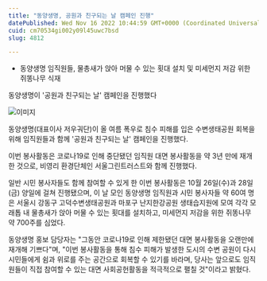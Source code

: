 ```yaml
---
title: "동양생명, 공원과 친구되는 날 캠페인 진행"
datePublished: Wed Nov 16 2022 10:44:59 GMT+0000 (Coordinated Universal Time)
cuid: cm70534gi002y09l45uwc7bsd
slug: 4812

---
```



- 동양생명 임직원들, 물총새가 앉아 머물 수 있는 횟대 설치 및 미세먼지 저감 위한 쥐똥나무 식재

동양생명이 '공원과 친구되는 날' 캠페인을 진행했다

![이미지](https://cdn.hashnode.com/res/hashnode/image/upload/v1739257628975/8b52fd8c-a4f8-4df8-8386-5fea428a0513.jpeg)

동양생명(대표이사 저우궈단)이 올 여름 폭우로 침수 피해를 입은 수변생태공원 회복을 위해 임직원들과 함께 '공원과 친구되는 날' 캠페인을 진행했다.

이번 봉사활동은 코로나19로 인해 중단됐던 임직원 대면 봉사활동을 약 3년 만에 재개한 것으로, 비영리 환경단체인 서울그린트러스트와 함께 진행했다.

일반 시민 봉사자들도 함께 참여할 수 있게 한 이번 봉사활동은 10월 26일(수)과 28일(금) 양일에 걸쳐 진행됐으며, 이 날 모인 동양생명 임직원과 시민 봉사자들 약 60여 명은 서울시 강동구 고덕수변생태공원과 마포구 난지한강공원 생태습지원에 모여 각각 모래톱 내 물총새가 앉아 머물 수 있는 횟대를 설치하고, 미세먼지 저감을 위한 쥐똥나무 약 700주를 심었다.

동양생명 홍보 담당자는 "그동안 코로나19로 인해 제한됐던 대면 봉사활동을 오랜만에 재개해 기쁘다"며, "이번 봉사활동을 통해 침수 피해가 발생한 도시의 수변 공원이 다시 시민들에게 쉼과 위로를 주는 공간으로 회복할 수 있기를 바라며, 당사는 앞으로도 임직원들이 직접 참여할 수 있는 대면 사회공헌활동을 적극적으로 펼칠 것"이라고 밝혔다.